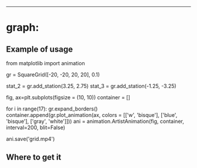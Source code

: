 -----------------
# graph:

## Example of usage
from matplotlib import animation

gr = SquareGrid([-20, -20, 20, 20], 0.1)

stat_2 = gr.add_station(3.25, 2.75)
stat_3 = gr.add_station(-1.25, -3.25)

fig, ax=plt.subplots(figsize = (10, 10))
container = []

for i in range(17):
    gr.expand_borders()
    container.append(gr.plot_animation(ax, colors = [['w', 'bisque'], ['blue', 'bisque'], ['gray', 'white']]))
ani = animation.ArtistAnimation(fig, container, interval=200, blit=False)

ani.save('grid.mp4')



## Where to get it
